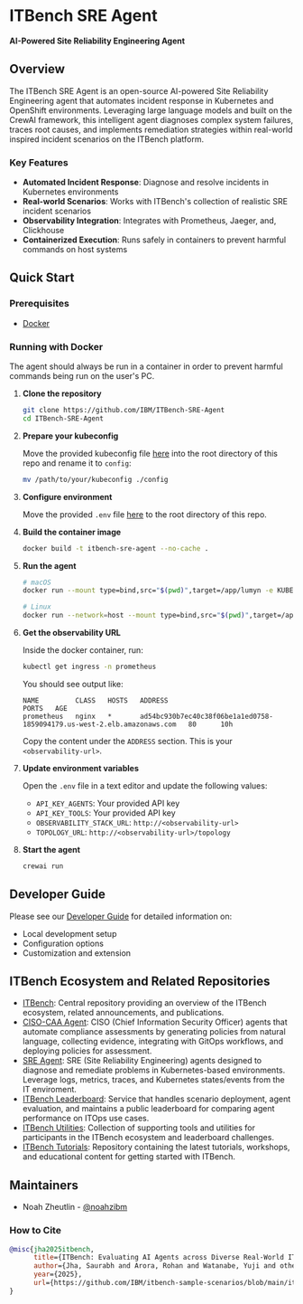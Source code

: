 # ITBench SRE Agent

**AI-Powered Site Reliability Engineering Agent**

## Overview

The ITBench SRE Agent is an open-source AI-powered Site Reliability Engineering agent that automates incident response in Kubernetes and OpenShift environments. Leveraging large language models and built on the CrewAI framework, this intelligent agent diagnoses complex system failures, traces root causes, and implements remediation strategies within real-world inspired incident scenarios on the ITBench platform.

### Key Features

- **Automated Incident Response**: Diagnose and resolve incidents in Kubernetes environments
- **Real-world Scenarios**: Works with ITBench's collection of realistic SRE incident scenarios
- **Observability Integration**: Integrates with Prometheus, Jaeger, and, Clickhouse
- **Containerized Execution**: Runs safely in containers to prevent harmful commands on host systems

## Quick Start

### Prerequisites
- [Docker](https://docs.docker.com/get-started/get-docker/)

### Running with Docker
The agent should always be run in a container in order to prevent harmful commands being run on the user's PC.

1. **Clone the repository**
   ```bash
   git clone https://github.com/IBM/ITBench-SRE-Agent
   cd ITBench-SRE-Agent
   ```

2. **Prepare your kubeconfig**
   
   Move the provided kubeconfig file [here]() into the root directory of this repo and rename it to `config`:
   ```bash
   mv /path/to/your/kubeconfig ./config
   ```

3. **Configure environment**
   
   Move the provided `.env` file [here]() to the root directory of this repo.

4. **Build the container image**
   ```bash
   docker build -t itbench-sre-agent --no-cache .
   ```

5. **Run the agent**
   ```bash
   # macOS
   docker run --mount type=bind,src="$(pwd)",target=/app/lumyn -e KUBECONFIG=/app/lumyn/config -it itbench-sre-agent /bin/bash
   
   # Linux
   docker run --network=host --mount type=bind,src="$(pwd)",target=/app/lumyn -e KUBECONFIG=/app/lumyn/config -it itbench-sre-agent /bin/bash
   ```

6. **Get the observability URL**
   
   Inside the docker container, run:
   ```bash
   kubectl get ingress -n prometheus
   ```
   
   You should see output like:
   ```
   NAME         CLASS   HOSTS   ADDRESS                                                                   PORTS   AGE
   prometheus   nginx   *       ad54bc930b7ec40c38f06be1a1ed0758-1859094179.us-west-2.elb.amazonaws.com   80      10h
   ```
   
   Copy the content under the `ADDRESS` section. This is your `<observability-url>`.

7. **Update environment variables**
   
   Open the `.env` file in a text editor and update the following values:
   - `API_KEY_AGENTS`: Your provided API key
   - `API_KEY_TOOLS`: Your provided API key  
   - `OBSERVABILITY_STACK_URL`: `http://<observability-url>`
   - `TOPOLOGY_URL`: `http://<observability-url>/topology`

8. **Start the agent**
   ```bash
   crewai run
   ```

## Developer Guide

Please see our [Developer Guide](DEVELOPER.md) for detailed information on:
- Local development setup
- Configuration options
- Customization and extension

## ITBench Ecosystem and Related Repositories

- [ITBench](https://github.com/IBM/ITBench): Central repository providing an overview of the ITBench ecosystem, related announcements, and publications.
- [CISO-CAA Agent](https://github.com/IBM/ITBench-CISO-CAA-Agent): CISO (Chief Information Security Officer) agents that automate compliance assessments by generating policies from natural language, collecting evidence, integrating with GitOps workflows, and deploying policies for assessment.
- [SRE Agent](https://github.com/IBM/ITBench-SRE-Agent): SRE (Site Reliability Engineering) agents designed to diagnose and remediate problems in Kubernetes-based environments. Leverage logs, metrics, traces, and Kubernetes states/events from the IT enviroment.
- [ITBench Leaderboard](https://github.com/IBM/ITBench-Leaderboard): Service that handles scenario deployment, agent evaluation, and maintains a public leaderboard for comparing agent performance on ITOps use cases.
- [ITBench Utilities](https://github.com/IBM/ITBench-Utilities): Collection of supporting tools and utilities for participants in the ITBench ecosystem and leaderboard challenges.
- [ITBench Tutorials](https://github.com/IBM/ITBench-Tutorials): Repository containing the latest tutorials, workshops, and educational content for getting started with ITBench.

## Maintainers

- Noah Zheutlin - [@noahzibm](https://github.com/noahzibm)

### How to Cite

```bibtex
@misc{jha2025itbench,
      title={ITBench: Evaluating AI Agents across Diverse Real-World IT Automation Tasks},
      author={Jha, Saurabh and Arora, Rohan and Watanabe, Yuji and others},
      year={2025},
      url={https://github.com/IBM/itbench-sample-scenarios/blob/main/it_bench_arxiv.pdf}
}
```
